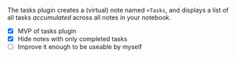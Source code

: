 The tasks plugin creates a (virtual) note named `+Tasks`, and displays a list of all tasks *accumulated* across all notes in your notebook.

- [x] MVP of tasks plugin
- [x] Hide notes with only completed tasks
- [ ] Improve it enough to be useable by myself